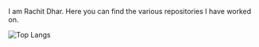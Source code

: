 I am Rachit Dhar. Here you can find the various repositories I have worked on.

<!-- [![GitHub Stats](https://github-readme-stats.vercel.app/api?username=rachitdhar&theme=algolia&show_icons=true)](https://github.com/rachitdhar) -->

 ![Top Langs](https://github-readme-stats.vercel.app/api/top-langs/?username=rachitdhar&hide=css,scss,html,jupyter%20notebook,Visual%20Basic%20.NET&theme=algolia)



